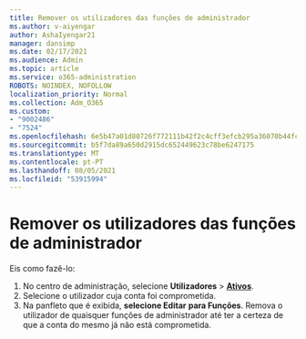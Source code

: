 ```yaml
---
title: Remover os utilizadores das funções de administrador
ms.author: v-aiyengar
author: AshaIyengar21
manager: dansimp
ms.date: 02/17/2021
ms.audience: Admin
ms.topic: article
ms.service: o365-administration
ROBOTS: NOINDEX, NOFOLLOW
localization_priority: Normal
ms.collection: Adm_O365
ms.custom:
- "9002486"
- "7524"
ms.openlocfilehash: 6e5b47a01d80726f772111b42f2c4cff3efcb295a36070b44fcb6901800e71fb
ms.sourcegitcommit: b5f7da89a650d2915dc652449623c78be6247175
ms.translationtype: MT
ms.contentlocale: pt-PT
ms.lasthandoff: 08/05/2021
ms.locfileid: "53915994"
---
```

# <a name="remove-the-users-from-the-admin-roles"></a>Remover os utilizadores das funções de administrador

Eis como fazê-lo:

1. No centro de administração, selecione **Utilizadores**  >  [**Ativos**](https://go.microsoft.com/fwlink/p/?linkid=834822).
1. Selecione o utilizador cuja conta foi comprometida.
1. Na panfleto que é exibida, **selecione Editar** **para Funções**. Remova o utilizador de quaisquer funções de administrador até ter a certeza de que a conta do mesmo já não está comprometida.

